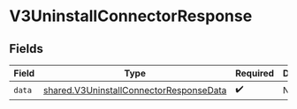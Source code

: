 # V3UninstallConnectorResponse


## Fields

| Field                                                                                              | Type                                                                                               | Required                                                                                           | Description                                                                                        |
| -------------------------------------------------------------------------------------------------- | -------------------------------------------------------------------------------------------------- | -------------------------------------------------------------------------------------------------- | -------------------------------------------------------------------------------------------------- |
| `data`                                                                                             | [shared.V3UninstallConnectorResponseData](../../models/shared/v3uninstallconnectorresponsedata.md) | :heavy_check_mark:                                                                                 | N/A                                                                                                |